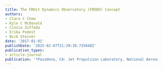 ```yaml
---
title: The FROst Dynamics Observatory (FRODO) Concept
authors:
- Clara C Chew
- Kyle C McDonald
- Cinzia Zuffada
- Erika Podest
- Nick Steiner
date: '2017-01-01'
publishDate: '2025-02-07T21:39:39.735648Z'
publication_types:
- article-journal
publication: '*Pasadena, CA: Jet Propulsion Laboratory, National Aeronautics and Space~…*'
---
```

